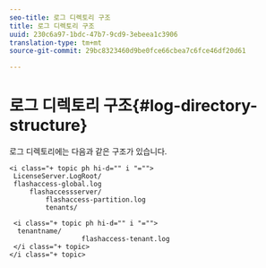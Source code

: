 ```yaml
---
seo-title: 로그 디렉토리 구조
title: 로그 디렉토리 구조
uuid: 230c6a97-1bdc-47b7-9cd9-3ebeea1c3906
translation-type: tm+mt
source-git-commit: 29bc8323460d9be0fce66cbea7c6fce46df20d61

---
```



# 로그 디렉토리 구조{#log-directory-structure}

로그 디렉토리에는 다음과 같은 구조가 있습니다.

```
<i class="+ topic ph hi-d="" i "="">
 LicenseServer.LogRoot/ 
 flashaccess-global.log 
     flashaccessserver/ 
         flashaccess-partition.log 
         tenants/ 
             
 <i class="+ topic ph hi-d="" i "="">
  tenantname/ 
                  flashaccess-tenant.log
 </i class="+ topic>
</i class="+ topic>
```

